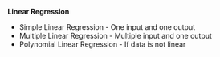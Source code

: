 **Linear Regression**  
- Simple Linear Regression - One input and one output  
- Multiple Linear Regression - Multiple input and one output
- Polynomial Linear Regression - If data is not linear 
